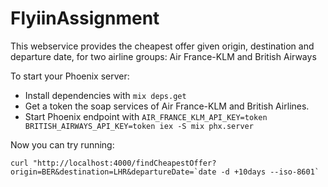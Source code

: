 # FlyiinAssignment

This webservice provides the cheapest offer given origin, destination and departure date,
for two airline groups: Air France-KLM and British Airways

To start your Phoenix server:

  * Install dependencies with `mix deps.get`
  * Get a token the soap services of Air France-KLM and British Airlines.
  * Start Phoenix endpoint with `AIR_FRANCE_KLM_API_KEY=token BRITISH_AIRWAYS_API_KEY=token iex -S mix phx.server`

Now you can try running:

    curl "http://localhost:4000/findCheapestOffer?origin=BER&destination=LHR&departureDate=`date -d +10days --iso-8601` 

